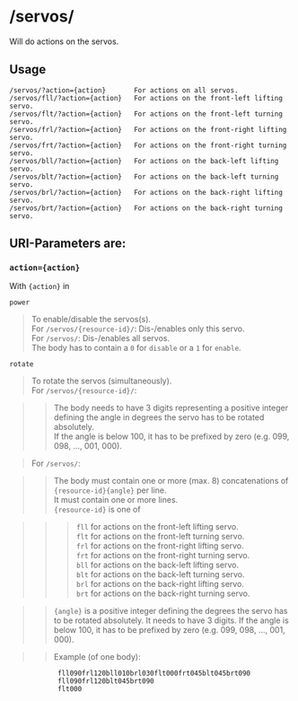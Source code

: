 # /servos/
Will do actions on the servos.

## Usage
    /servos/?action={action}       For actions on all servos.
    /servos/fll/?action={action}   For actions on the front-left lifting servo.
    /servos/flt/?action={action}   For actions on the front-left turning servo.
    /servos/frl/?action={action}   For actions on the front-right lifting servo.
    /servos/frt/?action={action}   For actions on the front-right turning servo.
    /servos/bll/?action={action}   For actions on the back-left lifting servo.
    /servos/blt/?action={action}   For actions on the back-left turning servo.
    /servos/brl/?action={action}   For actions on the back-right lifting servo.
    /servos/brt/?action={action}   For actions on the back-right turning servo.

## URI-Parameters are:
### `action={action}`

With `{action}` in

`power`

> To enable/disable the servos(s).  
> For `/servos/{resource-id}/`: Dis-/enables only this servo.  
> For `/servos/`: Dis-/enables all servos.  
> The body has to contain a `0` for `disable` or a `1` for `enable`.

`rotate`

> To rotate the servos (simultaneously).  
> For `/servos/{resource-id}/`:

>> The body needs to have 3 digits representing a positive integer defining the angle in degrees the servo has to be rotated absolutely.  
>> If the angle is below 100, it has to be prefixed by zero (e.g. 099, 098, ..., 001, 000).

> For `/servos/`:

>> The body must contain one or more (max. 8) concatenations of `{resource-id}{angle}` per line.  
>> It must contain one or more lines.  
>> `{resource-id}` is one of

>>> `fll` for actions on the front-left lifting servo.  
>>> `flt` for actions on the front-left turning servo.  
>>> `frl` for actions on the front-right lifting servo.  
>>> `frt` for actions on the front-right turning servo.  
>>> `bll` for actions on the back-left lifting servo.  
>>> `blt` for actions on the back-left turning servo.  
>>> `brl` for actions on the back-right lifting servo.  
>>> `brt` for actions on the back-right turning servo.  

>> `{angle}` is a positive integer defining the degrees the servo has to be rotated absolutely. It needs to have 3 digits. If the angle is below 100, it has to be prefixed by zero (e.g. 099, 098, ..., 001, 000).  

>> Example (of one body):

```
            fll090frl120bll010brl030flt000frt045blt045brt090
            fll090frl120blt045brt090
            flt000
```
